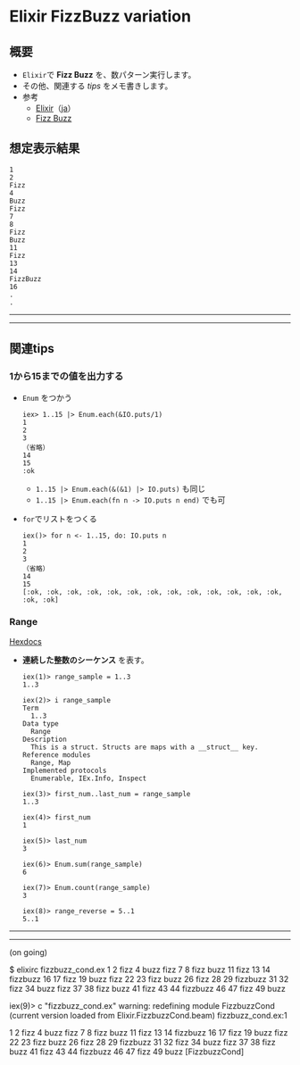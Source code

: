 # Elixir FizzBuzz variation

## 概要

- `Elixir`で __Fizz Buzz__ を、数パターン実行します。
- その他、関連する _tips_ をメモ書きします。
- 参考
  - [Elixir](https://elixir-lang.org/)（[ja](https://elixir-lang.jp/)）
  - [Fizz Buzz](https://ja.wikipedia.org/wiki/Fizz_Buzz)

## 想定表示結果

```terminal:Fizz Buzz
1
2
Fizz
4
Buzz
Fizz
7
8
Fizz
Buzz
11
Fizz
13
14
FizzBuzz
16
.
.
```

---





---

## 関連tips

### 1から15までの値を出力する

- `Enum` をつかう

  ```elixir:terminal(IEx)
  iex> 1..15 |> Enum.each(&IO.puts/1)
  1
  2
  3
  （省略）
  14
  15
  :ok
  ```

  - `1..15 |> Enum.each(&(&1) |> IO.puts)` も同じ
  - `1..15 |> Enum.each(fn n -> IO.puts n end)` でも可

- `for`でリストをつくる

  ```elixir:terminal(IEx)
  iex()> for n <- 1..15, do: IO.puts n
  1
  2
  3
  （省略）
  14
  15
  [:ok, :ok, :ok, :ok, :ok, :ok, :ok, :ok, :ok, :ok, :ok, :ok, :ok, :ok, :ok]
  ```


### Range

[Hexdocs](https://hexdocs.pm/elixir/Range.html#content)

- __連続した整数のシーケンス__ を表す。

  ```elixir:terminal(IEx)
  iex(1)> range_sample = 1..3
  1..3

  iex(2)> i range_sample
  Term
    1..3
  Data type
    Range
  Description
    This is a struct. Structs are maps with a __struct__ key.
  Reference modules
    Range, Map
  Implemented protocols
    Enumerable, IEx.Info, Inspect

  iex(3)> first_num..last_num = range_sample
  1..3

  iex(4)> first_num
  1

  iex(5)> last_num
  3

  iex(6)> Enum.sum(range_sample)
  6

  iex(7)> Enum.count(range_sample)
  3

  iex(8)> range_reverse = 5..1
  5..1
  ```

---
---

(on going)

$ elixirc fizzbuzz_cond.ex 
1
2
fizz
4
buzz
fizz
7
8
fizz
buzz
11
fizz
13
14
fizzbuzz
16
17
fizz
19
buzz
fizz
22
23
fizz
buzz
26
fizz
28
29
fizzbuzz
31
32
fizz
34
buzz
fizz
37
38
fizz
buzz
41
fizz
43
44
fizzbuzz
46
47
fizz
49
buzz



iex(9)> c "fizzbuzz_cond.ex"
warning: redefining module FizzbuzzCond (current version loaded from Elixir.FizzbuzzCond.beam)
  fizzbuzz_cond.ex:1

1
2
fizz
4
buzz
fizz
7
8
fizz
buzz
11
fizz
13
14
fizzbuzz
16
17
fizz
19
buzz
fizz
22
23
fizz
buzz
26
fizz
28
29
fizzbuzz
31
32
fizz
34
buzz
fizz
37
38
fizz
buzz
41
fizz
43
44
fizzbuzz
46
47
fizz
49
buzz
[FizzbuzzCond]
